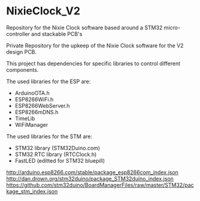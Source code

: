 # NixieClock_V2
Repository for the Nixie Clock software based around a STM32 micro-controller and stackable PCB's

Private Repository for the upkeep of the Nixie Clock software for the V2 design PCB.

This project has dependencies for specific libraries to control different components.

The used libraries for the ESP are:
- ArduinoOTA.h
- ESP8266WiFi.h
- ESP8266WebServer.h
- ESP8266mDNS.h
- TimeLib
- WiFiManager

The used libraries for the STM are:
- STM32 library (STM32Duino.com)
- STM32 RTC library (RTCClock.h)
- FastLED (editted for STM32 bluepill)

http://arduino.esp8266.com/stable/package_esp8266com_index.json
http://dan.drown.org/stm32duino/package_STM32duino_index.json
https://github.com/stm32duino/BoardManagerFiles/raw/master/STM32/package_stm_index.json
